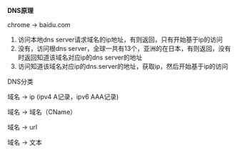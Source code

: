 **DNS原理**

chrome -> baidu.com

1. 访问本地dns server请求域名的ip地址，有则返回，只有开始基于ip的访问
2. 没有，访问根dns server，全球一共有13个，亚洲的在日本，有则返回，没有时返回知道该域名对应ip的dns server的地址
3. 访问知道该域名对应ip的dns.server的地址，获取ip，然后开始基于ip的访问

DNS分类

域名 -> ip (ipv4 A记录，ipv6 AAA记录)

域名 -> 域名（CName）

域名 -> url

域名 -> 文本